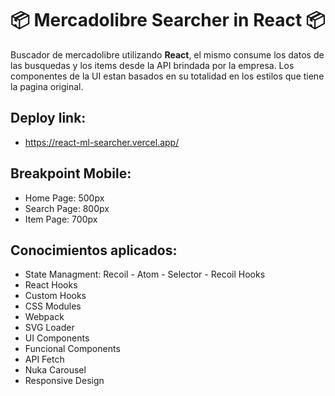 # 📦 Mercadolibre Searcher in React 📦

Buscador de mercadolibre utilizando **React**, el mismo consume los datos de las busquedas y los items desde la API brindada por la empresa. Los componentes de la UI estan basados en su totalidad en los estilos que tiene la pagina original.

## Deploy link:

- https://react-ml-searcher.vercel.app/

## Breakpoint Mobile:

- Home Page: 500px
- Search Page: 800px
- Item Page: 700px

## Conocimientos aplicados:

- State Managment: Recoil - Atom - Selector - Recoil Hooks
- React Hooks
- Custom Hooks
- CSS Modules
- Webpack
- SVG Loader
- UI Components
- Funcional Components
- API Fetch
- Nuka Carousel
- Responsive Design
